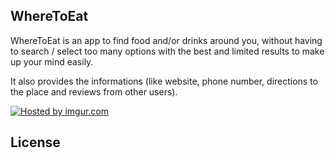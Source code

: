 WhereToEat
----------------

WhereToEat is an app to find food and/or drinks around you, without having to search / select too many options with the best 
and limited results to make up your mind easily.

It also provides the informations (like website, phone number, directions to the place and reviews from other users).


<a href="http://imgur.com/xx4x9FB"><img src="http://i.imgur.com/xx4x9FB.png" title="Hosted by imgur.com"/></a>


License
----------------



